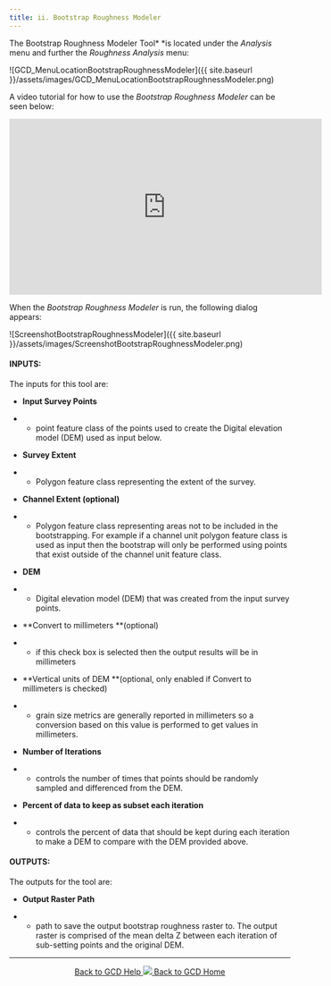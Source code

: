 ```yaml
---
title: ii. Bootstrap Roughness Modeler
---
```


The Bootstrap Roughness Modeler Tool* *is located under the *Analysis* menu and further the *Roughness Analysis* menu:

![GCD_MenuLocationBootstrapRoughnessModeler]({{ site.baseurl }}/assets/images/GCD_MenuLocationBootstrapRoughnessModeler.png)

A video tutorial for how to use the *Bootstrap Roughness Modeler* can be seen below:

<iframe width="560" height="315" src="https://www.youtube.com/embed/U05upegsMlI" frameborder="0" gesture="media" allow="encrypted-media" allowfullscreen></iframe>

When the *Bootstrap Roughness Modeler* is run, the following dialog appears:

![ScreenshotBootstrapRoughnessModeler]({{ site.baseurl }}/assets/images/ScreenshotBootstrapRoughnessModeler.png)

#### INPUTS:

The inputs for this tool are:

- **Input Survey Points**

- - point feature class of the points used to create the Digital elevation model (DEM) used as input below.

- **Survey Extent**

- - Polygon feature class representing the extent of the survey.

- **Channel Extent (optional)**

- - Polygon feature class representing areas not to be included in the bootstrapping. For example if a channel unit polygon feature class is used as input then the bootstrap will only be performed using points that exist outside of the channel unit feature class.

- **DEM**

- - Digital elevation model (DEM) that was created from the input survey points.

- **Convert to millimeters **(optional)

- - if this check box is selected then the output results will be in millimeters

- **Vertical units of DEM **(optional, only enabled if Convert to millimeters is checked)

- - grain size metrics are generally reported in millimeters so a conversion based on this value is performed to get values in millimeters.

- **Number of Iterations**

- - controls the number of times that points should be randomly sampled and differenced from the DEM.

- **Percent of data to keep as subset each iteration**

- - controls the percent of data that should be kept during each iteration to make a DEM to compare with the DEM provided above.

#### OUTPUTS:

The outputs for the tool are:

- **Output Raster Path**

- - path to save the output bootstrap roughness raster to. The output raster is comprised of the mean delta Z between each iteration of sub-setting points and the original DEM.

------
<div align="center">
	<a class="hollow button" href="{{ site.baseurl }}/Help"><i class="fa fa-chevron-circle-left"></i>  Back to GCD Help </a>  
	<a class="hollow button" href="{{ site.baseurl }}/"><img src="{{ site.baseurl}}/assets/images/icons/GCDAddIn.png">  Back to GCD Home </a>  
</div>